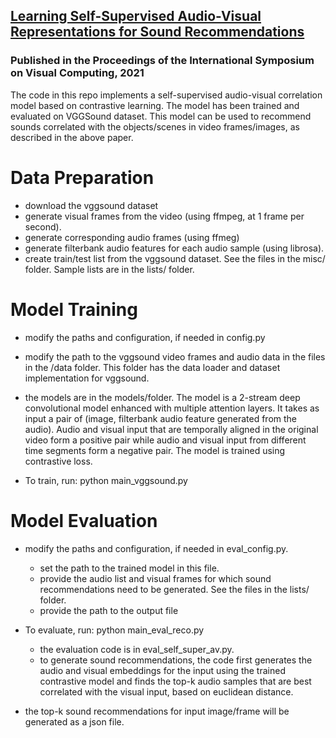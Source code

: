 ## [Learning Self-Supervised Audio-Visual Representations for Sound Recommendations](https://arxiv.org/abs/2412.07406)
### Published in the Proceedings of the International Symposium on Visual Computing, 2021 


The code in this repo implements a self-supervised audio-visual correlation
model based on contrastive learning. The model has been trained and 
evaluated on VGGSound dataset. This model can be used to recommend sounds 
correlated with the objects/scenes in video frames/images, as described in the above paper. 


# Data Preparation

* download the vggsound dataset
* generate visual  frames from the video (using ffmpeg, at 1 frame per second).
* generate corresponding audio frames (using ffmeg)    
* generate filterbank audio features for each audio sample (using librosa).
* create train/test list from the vggsound dataset. See the files in the misc/ folder. Sample lists are in the lists/ folder.

# Model Training

* modify the paths and configuration, if needed in config.py
* modify the path to the vggsound video frames and audio data in the files in the /data folder. This folder has the data loader and dataset implementation for vggsound.
* the models are in the models/folder. The model is a 2-stream deep convolutional model enhanced with multiple attention layers. It takes as input a pair of (image, filterbank audio feature generated from the audio). 
Audio and visual input that are temporally aligned in the 
original video form a positive pair while audio and visual input from different
time segments form a negative pair. The model is trained using contrastive loss.

* To train, run: python main_vggsound.py

# Model Evaluation

* modify the paths and configuration, if needed in eval_config.py. 
  * set the path to the trained model in this file.
  * provide the audio list  and visual frames for which
    sound recommendations need to be generated. See the files in the lists/ folder.
  * provide the path to the output file         
* To evaluate, run: python main_eval_reco.py

   * the evaluation code is in eval_self_super_av.py.
   * to generate sound recommendations, the code first generates the audio
and visual embeddings for the input using the trained contrastive model
and finds the top-k audio samples that 
are best correlated with the visual input, based on euclidean distance.
* the top-k sound recommendations for input image/frame will be generated as a 
  json file.







